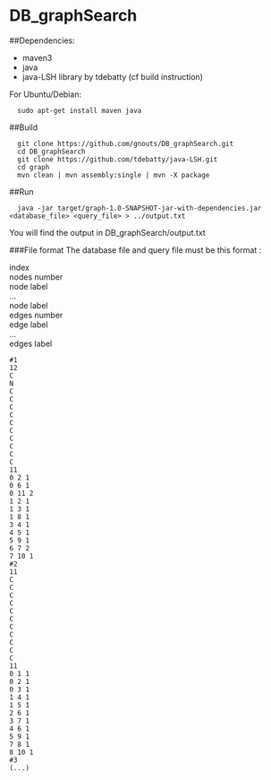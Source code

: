 # DB_graphSearch

##Dependencies:
* maven3
* java
* java-LSH library by tdebatty (cf build instruction)

For Ubuntu/Debian:
```
  sudo apt-get install maven java
```
##Build
```
  git clone https://github.com/gnouts/DB_graphSearch.git
  cd DB_graphSearch
  git clone https://github.com/tdebatty/java-LSH.git
  cd graph
  mvn clean | mvn assembly:single | mvn -X package
```
##Run
```
  java -jar target/graph-1.0-SNAPSHOT-jar-with-dependencies.jar <database_file> <query_file> > ../output.txt
```

You will find the output in DB_graphSearch/output.txt
 
 ###File format
 The database file and query file must be this format : 

index</br>
nodes number</br>
node label</br>
...</br>
node label</br>
edges number</br>
edge label</br>
...</br>
edges label</br>

```
#1
12
C
N
C
C
C
C
C
C
C
C
C
C
11
0 2 1
0 6 1
0 11 2
1 2 1
1 3 1
1 8 1
3 4 1
4 5 1
5 9 1
6 7 2
7 10 1
#2
11
C
C
C
C
C
C
C
C
C
C
C
11
0 1 1
0 2 1
0 3 1
1 4 1
1 5 1
2 6 1
3 7 1
4 6 1
5 9 1
7 8 1
8 10 1
#3
(...)
```
